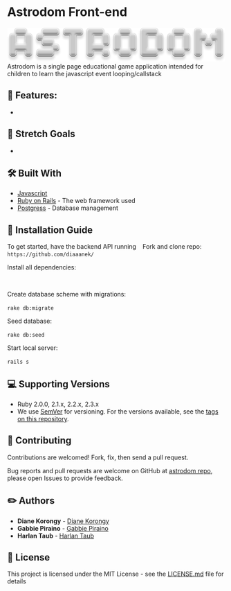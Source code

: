 # Astrodom Front-end
<img src="/assets/astrodom.png"/>
Astrodom is a single page educational game application intended for children to learn the javascript event looping/callstack

## 📌 Features:
* 

## 🎯 Stretch Goals
* 

## 🛠 Built With
* [Javascript](https://www.javascript.com/)
* [Ruby on Rails](https://rubyonrails.org/) - The web framework used
* [Postgress](https://www.sqlite.org/) - Database management

## 📑 Installation Guide
To get started, have the backend API running
` `
Fork and clone repo:
` https://github.com/diaaanek/ `

Install all dependencies:

`   `

Create database scheme with migrations:

` rake db:migrate `

Seed database:

` rake db:seed `

Start local server:

` rails s `

## 💻 Supporting Versions
- Ruby 2.0.0, 2.1.x, 2.2.x, 2.3.x
- We use [SemVer](http://semver.org/) for versioning. For the versions available, see the [tags on this repository](https://github.com/your/project/tags).

## 🤩 Contributing

Contributions are welcomed!  Fork, fix, then send a pull request.

Bug reports and pull requests are welcome on GitHub at [astrodom repo](https://github.com/diaaanek/astrodom_frontend), please open Issues to provide feedback.

## ✏️ Authors

* **Diane Korongy** - [Diane Korongy](https://github.com/diaaanek)
* **Gabbie Piraino** - [Gabbie Piraino](https://github.com/ )
* **Harlan Taub** - [Harlan Taub](https://github.com/ )

## 📗 License

This project is licensed under the MIT License - see the [LICENSE.md](LICENSE.md) file for details
